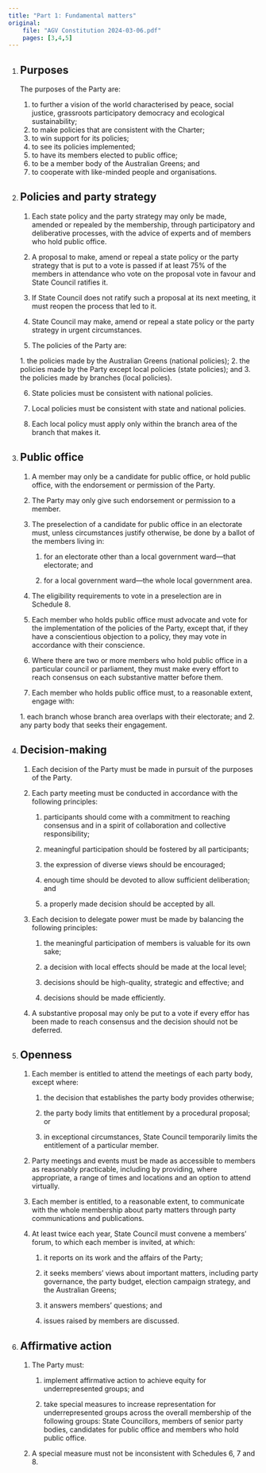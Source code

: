 ```yaml
---
title: "Part 1: Fundamental matters"
original:
    file: "AGV Constitution 2024-03-06.pdf"
    pages: [3,4,5]
---
```



1. ## Purposes

    The purposes of the Party are:

    <subclause-letters>

    1.  to further a vision of the world characterised by peace, social justice, 
        grassroots participatory democracy and ecological sustainability;
    2.  to make policies that are consistent with the Charter;
    3.  to win support for its policies;
    4.  to see its policies implemented;
    5.  to have its members elected to public office;
    6.  to be a member body of the Australian Greens; and
    7.  to cooperate with like-minded people and organisations.

    </subclause-letters>

2. ## Policies and party strategy

    1.  Each state policy and the party strategy may only be made, amended or 
        repealed by the membership, through participatory and deliberative 
        processes, with the advice of experts and of members who hold public office.
    
    2.  A proposal to make, amend or repeal a state policy or the party strategy 
        that is put to a vote is passed if at least 75% of the members in 
        attendance who vote on the proposal vote in favour and State Council ratifies it.

    3.  If State Council does not ratify such a proposal at its next meeting, 
        it must reopen the process that led to it.
    
    4.  State Council may make, amend or repeal a state policy or the party 
        strategy in urgent circumstances.

    5.  The policies of the Party are:

    <subclause-letters>
        1.  the policies made by the Australian Greens (national policies);
        2.  the policies made by the Party except local policies (state policies); and
        3.  the policies made by branches (local policies).
    </subclause-letters>
    
    6.  State policies must be consistent with national policies.
    
    7.  Local policies must be consistent with state and national policies.

    8.  Each local policy must apply only within the branch area of the branch that makes it.

3. ## Public office

    1.  A member may only be a candidate for public office, or hold
        public office, with the endorsement or permission of the Party.

    2.  The Party may only give such endorsement or permission to a
        member.

    3.  The preselection of a candidate for public office in an
        electorate must, unless circumstances justify otherwise, be done
        by a ballot of the members living in:

        <subclause-letters>

        1.  for an electorate other than a local government ward—that
            electorate; and

        2.  for a local government ward—the whole local government area.

        </subclause-letters>

    4.  The eligibility requirements to vote in a preselection are in
        Schedule 8.

    5.  Each member who holds public office must advocate and vote for
        the implementation of the policies of the Party, except that, if
        they have a conscientious objection to a policy, they may vote
        in accordance with their conscience.

    6.  Where there are two or more members who hold public office in a
        particular council or parliament, they must make every effort to
        reach consensus on each substantive matter before them.

    7.  Each member who holds public office must, to a reasonable
        extent, engage with:

    <subclause-letters>
        1.  each branch whose branch area overlaps with their electorate; and
        2.  any party body that seeks their engagement.
    </subclause-letters>

4. ## Decision-making

    1.  Each decision of the Party must be made in pursuit of the
        purposes of the Party.

    2.  Each party meeting must be conducted in accordance with the
        following principles:

        <subclause-letters>

        1.  participants should come with a commitment to reaching
            consensus and in a spirit of collaboration and collective
            responsibility;

        2.  meaningful participation should be fostered by all
            participants;

        3.  the expression of diverse views should be encouraged;

        4.  enough time should be devoted to allow sufficient
            deliberation; and

        5.  a properly made decision should be accepted by all.

        </subclause-letters>

    3.  Each decision to delegate power must be made by balancing the
        following principles:

        <subclause-letters>

        1.  the meaningful participation of members is valuable for its
            own sake;

        2.  a decision with local effects should be made at the local
            level;

        3.  decisions should be high-quality, strategic and effective;
            and

        4.  decisions should be made efficiently.
        
        </subclause-letters>

    4.  A substantive proposal may only be put to a vote if every effor has been
        made to reach consensus and the decision should not be deferred.

5. ## Openness

    1.  Each member is entitled to attend the meetings of each party
        body, except where:

        <subclause-letters>

        1.  the decision that establishes the party body provides
            otherwise;

        2.  the party body limits that entitlement by a procedural
            proposal; or

        3.  in exceptional circumstances, State Council temporarily
            limits the entitlement of a particular member.

        </subclause-letters>

    2.  Party meetings and events must be made as accessible to members
        as reasonably practicable, including by providing, where
        appropriate, a range of times and locations and an option to
        attend virtually.

    3.  Each member is entitled, to a reasonable extent, to communicate
        with the whole membership about party matters through party
        communications and publications.

    4.  At least twice each year, State Council must convene a members’
        forum, to which each member is invited, at which:

        <subclause-letters>

        1.  it reports on its work and the affairs of the Party;

        2.  it seeks members’ views about important matters, including
            party governance, the party budget, election campaign
            strategy, and the Australian Greens;

        3.  it answers members’ questions; and

        4.  issues raised by members are discussed.

        </subclause-letters>

6. ## Affirmative action

    1.  The Party must:

        <subclause-letters>

        1.  implement affirmative action to achieve equity for
            underrepresented groups; and

        2.  take special measures to increase representation for
            underrepresented groups across the overall membership of the
            following groups: State Councillors, members of senior party
            bodies, candidates for public office and members who hold
            public office.

        </subclause-letters>

    2.  A special measure must not be inconsistent with Schedules 6, 7 and 8.



